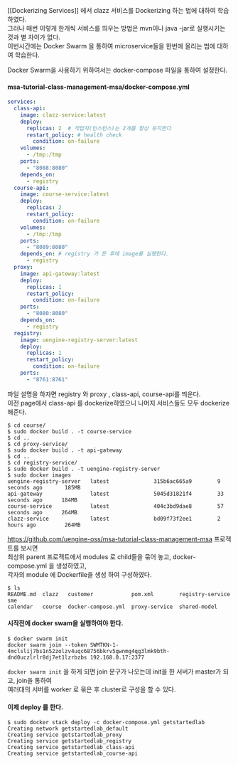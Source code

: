 [[Dockerizing Services]] 에서 clazz 서비스를 Dockerizing 하는 법에 대하여 학습하였다.  
그러나 매번 이렇게 한개씩 서비스를 띄우는 방법은 mvn이나 java -jar로 실행시키는 것과 별 차이가 없다.  
이번시간에는 Docker Swarm 을 통하여 microservice들을 한번에 올리는 법에 대하여 학습한다.  

Docker Swarm을 사용하기 위하여서는 docker-compose 파일을 통하여 설정한다.  
#### msa-tutorial-class-management-msa/docker-compose.yml
```yml
services:
  class-api:
    image: clazz-service:latest
    deploy:
      replicas: 2  # 작업자(인스턴스)는 2개를 항상 유지한다
      restart_policy: # health check
        condition: on-failure
    volumes:
      - /tmp:/tmp
    ports:
      - "8088:8080"
    depends_on:
      - registry
  course-api:
    image: course-service:latest
    deploy:
      replicas: 2
      restart_policy:
        condition: on-failure
    volumes:
      - /tmp:/tmp
    ports:
      - "8089:8080"
    depends_on: # registry 가 뜬 후에 image를 실행한다.
      - registry
  proxy:
    image: api-gateway:latest
    deploy:
      replicas: 1
      restart_policy:
        condition: on-failure
    ports:
      - "8080:8080"
    depends_on:
      - registry
  registry:
    image: uengine-registry-server:latest
    deploy:
      replicas: 1
      restart_policy:
        condition: on-failure
    ports:
      - "8761:8761"
```
파일 설명을 하자면 registry 와 proxy , class-api, course-api를 띄운다.  
이전 page에서 class-api 를 dockerize하였으니 나머지 서비스들도 모두 dockerize 해준다.  
```
$ cd course/
$ sudo docker build . -t course-service
$ cd ..
$ cd proxy-service/
$ sudo docker build . -t api-gateway
$ cd ..
$ cd registry-service/
$ sudo docker build . -t uengine-registry-server
$ sudo docker images
uengine-registry-server   latest              315b6ac665a9        9 seconds ago       185MB
api-gateway               latest              5045d31821f4        33 seconds ago      184MB
course-service            latest              404c3bd9dae8        57 seconds ago      264MB
clazz-service             latest              bd09f73f2ee1        2 hours ago         264MB
```

https://github.com/uengine-oss/msa-tutorial-class-management-msa 프로젝트를 보시면  
최상위 parent 프로젝트에서 modules 로 child들을 묶어 놓고, docker-compose.yml 을 생성하였고,  
각자의 module 에 Dockerfile을 생성 하여 구성하였다.
```
$ ls
README.md  clazz   customer            pom.xml        registry-service  sme
calendar   course  docker-compose.yml  proxy-service  shared-model
```

#### 시작전에 docker swam을 실행하여야 한다.  
```
$ docker swarm init
docker swarm join --token SWMTKN-1-4mclslij7bs1n52zolzv4uqc68756bkrv5gwnmg4qg3lmk9bth-dnd0uczlrlr8dj7et1lzrbzbs 192.168.0.17:2377
```
`docker swarm init` 을 하게 되면 join 문구가 나오는데 init을 한 서버가 master가 되고, join을 통하여  
여러대의 서버를 worker 로 묶은 후 cluster로 구성을 할 수 있다.   

#### 이제 deploy 를 한다.  
```
$ sudo docker stack deploy -c docker-compose.yml getstartedlab
Creating network getstartedlab_default
Creating service getstartedlab_proxy
Creating service getstartedlab_registry
Creating service getstartedlab_class-api
Creating service getstartedlab_course-api
```